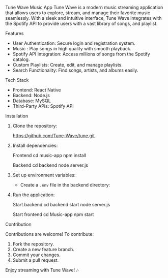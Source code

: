 Tune Wave Music App
Tune Wave is a modern music streaming application that allows users to explore, stream, and manage their favorite music seamlessly. With a sleek and intuitive interface, Tune Wave integrates with the Spotify API to provide users with a vast library of songs, and playlist.

Features

- User Authentication: Secure login and registration system.
- Music : Play songs in high quality with smooth playback.
- Spotify API Integration: Access millions of songs from the Spotify catalog.
- Custom Playlists: Create, edit, and manage playlists.
- Search Functionality: Find songs, artists, and albums easily.


Tech Stack

- Frontend: React Native
- Backend: Node.js
- Database: MySQL
- Third-Party APIs: Spotify API

Installation

1. Clone the repository:
  
   https://github.com/Tune-Wave/tune.git
   

2. Install dependencies:
  
   Frontend
   cd music-app
   npm install

   Backend
   cd backend
   node server.js
   

3. Set up environment variables:
   - Create a `.env` file in the backend directory:
    

4. Run the application:
   
   Start backend
   cd backend
   start node server.js

   Start frontend
   cd Music-app
   npm start
   

Contribution

Contributions are welcome! To contribute:
1. Fork the repository.
2. Create a new feature branch.
3. Commit your changes.
4. Submit a pull request.



Enjoy streaming with Tune Wave! 🎶

